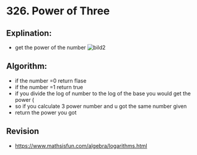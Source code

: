 # 326. Power of Three

  ## Explination:
 - get the power of the number
 ![bild2](https://user-images.githubusercontent.com/76526170/210006134-ac6de98f-cc35-41a0-a3f4-451de6ef5d82.jpg)
 
 ## Algorithm:
 - if the number =0 return flase
 - if the number =1 return true
 - if you divide the log of number to the log of the base you would get the power (
 - so if you calculate 3 power number and u got the same number given 
 - return the power you got
 
 ## Revision
 - https://www.mathsisfun.com/algebra/logarithms.html
